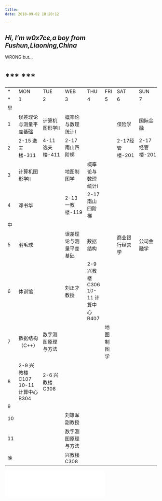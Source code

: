 ```yaml
---
title: 
date: 2018-09-02 18:20:12

---
```



## ***Hi, I’m w0x7ce,a boy from Fushun,Liaoning,China***

WRONG but...
# *** *** # 

| | | | | | | | | 
|-------| ---- | --- | ---|---|---|---|---|
| * | MON | TUE   | WEB|THU |FRI|SAT|SUN|
|*| 1 |  2  | 3     |4 |5 |6 |7 |
|早||||||||
|1|误差理论与测量平差基础|计算机图形学Ⅱ|概率论与数理统计Ⅰ|||保险学|国际金融|
|2|2-15 逸夫楼-311|4-11 逸夫楼-411|2-17 南山四阶梯|||2-17经管楼-201|2-17 经管楼-201|
|3|计算机图形学Ⅱ||地图制图学|概率论与数理统计Ⅰ||||
|4|邓书华||2-13 一教楼-119|2-17 南山四阶梯||||
|中||||||||
|5|羽毛球||误差理论与测量平差基础|数据结构||商业银行经营学|公司金融学|
|6|体训馆||刘正才教授|2-9 兴教楼C306  10-11 计算中心B407||||
|7|数据结构（C++）|数字测图原理与方法|||地图制图学|||||
|8|2-9 兴教楼C107  10-11 计算中心B304|2-6 兴教楼C308||||
|9|||||||||
|10|||刘雄军副教授||||||
|11|||数字测图原理与方法|||||
|晚|||兴教楼C308|||||

<iframe frameborder="no" border="0" marginwidth="0" marginheight="0" width=330 height=86 src="//music.163.com/outchain/player?type=2&id=1427687&auto=1&height=66"></iframe>
